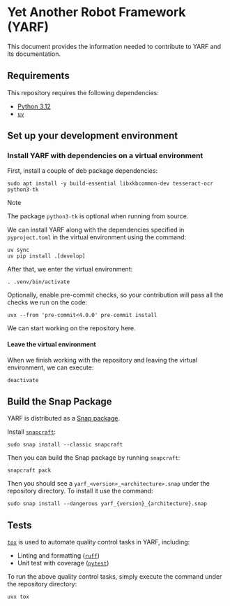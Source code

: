 # Yet Another Robot Framework (YARF)

This document provides the information needed to contribute to YARF and its documentation.

## Requirements

This repository requires the following dependencies:

- [Python 3.12][python]
- [`uv`][uv]

## Set up your development environment

### Install YARF with dependencies on a virtual environment

First, install a couple of deb package dependencies:

```shell
sudo apt install -y build-essential libxkbcommon-dev tesseract-ocr python3-tk
```

> [!NOTE]
> The package `python3-tk` is optional when running from source.

We can install YARF along with the dependencies specified in
`pyproject.toml` in the virtual environment using the command:

```shell
uv sync
uv pip install .[develop]
```

After that, we enter the virtual environment:

```shell
. .venv/bin/activate
```

Optionally, enable pre-commit checks, so your contribution will pass all the checks
we run on the code:

```shell
uvx --from 'pre-commit<4.0.0' pre-commit install
```

We can start working on the repository here.

#### Leave the virtual environment

When we finish working with the repository and leaving the virtual environment,
we can execute:

```shell
deactivate
```

## Build the Snap Package

YARF is distributed as a [Snap package][snap].

Install [`snapcraft`][snapcraft]:

```shell
sudo snap install --classic snapcraft
```

Then you can build the Snap package by running `snapcraft`:

```shell
snapcraft pack
```

Then you should see a `yarf_<version>_<architecture>.snap` under
the repository directory. To install it use the command:

```shell
sudo snap install --dangerous yarf_{version}_{architecture}.snap
```

## Tests

[`tox`][tox] is used to automate quality control tasks in YARF, including:

- Linting and formatting ([`ruff`][ruff])
- Unit test with coverage ([`pytest`][pytest])

To run the above quality control tasks, simply execute the command under
the repository directory:

```shell
uvx tox
```

[pytest]: https://docs.pytest.org/en/stable/
[python]: https://www.python.org/downloads/release/python-3125/
[ruff]: https://docs.astral.sh/ruff/
[snap]: https://snapcraft.io/yarf
[snapcraft]: https://snapcraft.io/snapcraft
[tox]: https://tox.wiki/
[uv]: https://docs.astral.sh/uv/
